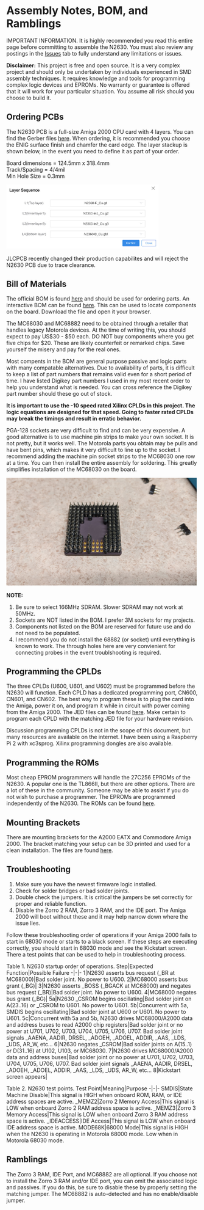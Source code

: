 # Assembly Notes, BOM, and Ramblings

IMPORTANT INFORMATION. It is highly recommended you read this entire page before committing to assemble the N2630. You must also review any postings in the [Issues](https://github.com/jasonsbeer/Amiga-N2630/issues) tab to fully understand any limitations or issues.

**Disclaimer:** This project is free and open source. It is a very complex project and should only be undertaken by individuals experienced in SMD assembly techniques. It requires knowledge and tools for programming complex logic devices and EPROMs. No warranty or guarantee is offered that it will work for your particular situation. You assume all risk should you choose to build it.

## Ordering PCBs

The N2630 PCB is a full-size Amiga 2000 CPU card with 4 layers. You can find the Gerber files [here](/Gerber). When ordering, it is recommended you choose the ENIG surface finish and chamfer the card edge. The layer stackup is shown below, in the event you need to define it as part of your order.

Board dimensions = 124.5mm x 318.4mm  
Track/Spacing = 4/4mil  
Min Hole Size = 0.3mm  

<!--<img src="/Images/jlcpcb1a.jpg" width = "600">

<img src="/Images/jlcpcb2a.jpg" width = "600">-->

<img src="/Images/jlcpcb3a.jpg" width = "400">

JLCPCB recently changed their production capabilites and will reject the N2630 PCB due to trace clearance.

## Bill of Materials  

The official BOM is found [here](/N2630-REV30-BOM.csv) and should be used for ordering parts. An interactive BOM can be found [here](/N2630-REV30-ibom.html). This can be used to locate components on the board. Download the file and open it your browser.

The MC68030 and MC68882 need to be obtained through a retailer that handles legacy Motorola devices. At the time of writing this, you should expect to pay US$30 - $50 each. DO NOT buy components where you get five chips for $20. These are likely counterfeit or remarked chips. Save yourself the misery and pay for the real ones.

Most compents in the BOM are general purpose passive and logic parts with many compatable alternatives. Due to availability of parts, it is difficult to keep a list of part numbers that remains valid even for a short period of time. I have listed Digikey part numbers I used in my most recent order to help you understand what is needed. You can cross reference the Digikey part number should these go out of stock.

**It is important to use the -10 speed rated Xilinx CPLDs in this project. The logic equations are designed for that speed. Going to faster rated CPLDs may break the timings and result in erratic behavior.**

PGA-128 sockets are very difficult to find and can be very expensive. A good alternative is to use machine pin strips to make your own socket. It is not pretty, but it works well. The Motorola parts you obtain may be pulls and have bent pins, which makes it very difficult to line up to the socket. I recommend adding the machine pin socket strips to the MC68030 one row at a time. You can then install the entire assembly for soldering. This greatly simplifies installation of the MC68030 on the board.

<img src="/Images/68030pins.jpg" width="500">

**NOTE:** 

1) Be sure to select 166MHz SDRAM. Slower SDRAM may not work at 50MHz.
2) Sockets are NOT listed in the BOM. I prefer 3M sockets for my projects.
3) Components not listed on the BOM are reserved for future use and do not need to be populated.
4) I recommend you do not install the 68882 (or socket) until everything is known to work. The through holes here are very convienient for connecting probes in the event troublshooting is required.

## Programming the CPLDs
The three CPLDs (U600, U601, and U602) must be programmed before the N2630 will function. Each CPLD has a dedicated programming port, CN600, CN601, and CN602. The best way to program these is to plug the card into the Amiga, power it on, and program it while in circuit with power coming from the Amiga 2000. The JED files can be found [here](/Logic/JED). Make certain to program each CPLD with the matching JED file for your hardware revision. 

Discussion programming CPLDs is not in the scope of this document, but many resources are available on the internet. I have been using a Raspberry Pi 2 with xc3sprog. Xilinx programming dongles are also available.

## Programming the ROMs
Most cheap EPROM programmers will handle the 27C256 EPROMs of the N2630. A popular one is the TL866II, but there are other options. There are a lot of these in the community. Someone may be able to assist if you do not wish to purchase a programmer. The EPROMs are programmed independently of the N2630. The ROMs can be found [here](/ROM/).

## Mounting Brackets
There are mounting brackets for the A2000 EATX and Commodore Amiga 2000. The bracket matching your setup can be 3D printed and used for a clean installation. The files are found [here](/Brackets).

## Troubleshooting
1) Make sure you have the newest firmware logic installed.
2) Check for solder bridges or bad solder joints.
4) Double check the jumpers. It is critical the jumpers be set correctly for proper and reliable function.
5) Disable the Zorro 2 RAM, Zorro 3 RAM, and the IDE port. The Amiga 2000 will boot without these and it may help narrow down where the issue lies.

Follow these troubleshooting order of operations if your Amiga 2000 fails to start in 68030 mode or starts to a black screen. If these steps are executing correctly, you should start in 68030 mode and see the Kickstart screen. There a test points that can be used to help in troubleshooting process.

Table 1. N2630 startup order of operations.
Step|Expected Function|Possible Failure
-|-|-
1|N2630 asserts bus request (_BR at MC68000)|Bad solder joint. No power to U600.
2|MC68000 asserts bus grant (_BG)|
3|N2630 asserts _BOSS (_BGACK at MC68000) and negates bus request (_BR)|Bad solder joint. No power to U600.
4|MC68000 negates bus grant (_BG)|
5a|N2630 _CSROM begins oscillating|Bad solder joint on A(23..16) or _CSROM to U601. No power to U601.
5b|Concurrent with 5a, SMDIS begins oscillating|Bad solder joint at U600 or U601. No power to U601.
5c|Concurrent with 5a and 5b, N2630 drives MC68000/A2000 data and address buses to read A2000 chip registers|Bad solder joint or no power at U701, U702, U703, U704, U705, U706, U707. Bad solder joint signals _AAENA, AADIR, DRSEL, _ADOEH, _ADOEL, ADDIR, _AAS, _LDS, _UDS, AR_W, etc...
6|N2630 negates _CSROM|Bad solder joints on A(15..1) or D(31..16) at U102, U103, or MC68030.
7|N2630 drives MC68000/A2000 data and address buses|Bad solder joint or no power at U701, U702, U703, U704, U705, U706, U707. Bad solder joint signals _AAENA, AADIR, DRSEL, _ADOEH, _ADOEL, ADDIR, _AAS, _LDS, _UDS, AR_W, etc...
8|Kickstart screen appears|

Table 2. N2630 test points.
Test Point|Meaning|Purpose
-|-|-
SMDIS|State Machine Disable|This signal is HIGH when onboard ROM, RAM, or IDE address spaces are active.
_MEMZ2|Zorro 2 Memory Access|This signal is LOW when onboard Zorro 2 RAM address space is active.
_MEMZ3|Zorro 3 Memory Access|This signal is LOW when onboard Zorro 3 RAM address space is active.
_IDEACCESS|IDE Access|This signal is LOW when onboard IDE address space is active.
MODE68K|68000 Mode|This signal is HIGH when the N2630 is operating in Motorola 68000 mode. Low when in Motorola 68030 mode.

## Ramblings
The Zorro 3 RAM, IDE Port, and MC68882 are all optional. If you choose not to install the Zorro 3 RAM and/or IDE port, you can omit the associated logic and passives. If you do this, be sure to disable these by properly setting the matching jumper. The MC68882 is auto-detected and has no enable/disable jumper.
